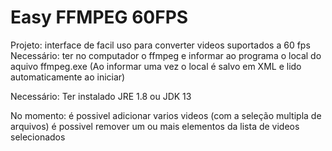 # Easy FFMPEG 60FPS

Projeto: interface de facil uso para converter videos suportados a 60 fps
Necessário:
ter no computador o ffmpeg e informar ao programa o local do aquivo ffmpeg.exe (Ao informar uma vez o local é salvo em XML e lido automaticamente ao iniciar)

Necessário:
Ter instalado JRE 1.8 ou JDK 13

No momento:
é possivel adicionar varios videos (com a seleção multipla de arquivos)
é possivel remover um ou mais elementos da lista de videos selecionados
